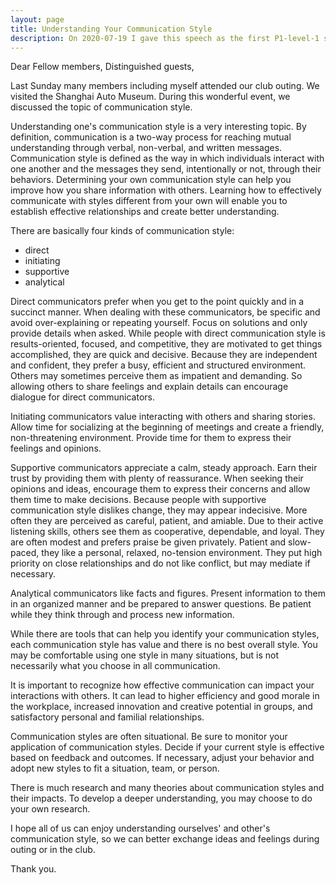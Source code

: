 ```yaml
---
layout: page
title: Understanding Your Communication Style
description: On 2020-07-19 I gave this speech as the first P1-level-1 speech in Yulife club of Toastmaster.
---
```



Dear Fellow members,
Distinguished guests,

Last Sunday many members including myself attended our club outing. We visited the Shanghai
Auto Museum. During this wonderful event, we discussed the topic of communication style.

Understanding one's communication style is a very interesting topic. By definition, communication
is a two-way process for reaching mutual understanding through verbal, non-verbal, and written
messages. Communication style is defined as the way in which individuals interact with one another
and the messages they send, intentionally or not, through their behaviors. Determining your own
communication style can help you improve how you share information with others. Learning how to
effectively communicate with styles different from your own will enable you to establish effective
relationships and create better understanding.

There are basically four kinds of communication style:
 - direct
 - initiating
 - supportive
 - analytical

Direct communicators prefer when you get to the point quickly and in a succinct manner. When dealing
with these communicators, be specific and avoid over-explaining or repeating yourself. Focus on
solutions and only provide details when asked. While people with direct communication style
is results-oriented, focused, and competitive, they are motivated to get things accomplished, they are
quick and decisive. Because they are independent and confident, they prefer a busy, efficient and
structured environment. Others may sometimes perceive them as impatient and demanding. So allowing
others to share feelings and explain details can encourage dialogue for direct communicators.

Initiating communicators value interacting with others and sharing stories. Allow time for socializing
at the beginning of meetings and create a friendly, non-threatening environment. Provide time for them
to express their feelings and opinions.

Supportive communicators appreciate a calm, steady approach. Earn their trust by providing them with
plenty of reassurance. When seeking their opinions and ideas, encourage them to express their concerns
and allow them time to make decisions. Because people with supportive communication style dislikes
change, they may appear indecisive. More often they are perceived as careful, patient, and amiable. Due
to their active listening skills, others see them as cooperative, dependable, and loyal. They are often
modest and prefers praise be given privately. Patient and slow-paced, they like a personal, relaxed,
no-tension environment. They put high priority on close relationships and do not like conflict, but
may mediate if necessary.

Analytical communicators like facts and figures. Present information to them in an organized manner and
be prepared to answer questions. Be patient while they think through and process new information.

While there are tools that can help you identify your communication styles, each communication style
has value and there is no best overall style. You may be comfortable using one style in many situations,
but is not necessarily what you choose in all communication.

It is important to recognize how effective communication can impact your interactions with others.
It can lead to higher efficiency and good morale in the workplace, increased innovation and creative
potential in groups, and satisfactory personal and familial relationships.

Communication styles are often situational. Be sure to monitor your application of communication styles.
Decide if your current style is effective based on feedback and outcomes. If necessary, adjust your
behavior and adopt new styles to fit a situation, team, or person.

There is much research and many theories about communication styles and their impacts. To develop a deeper
understanding, you may choose to do your own research.

I hope all of us can enjoy understanding ourselves' and other's communication style, so we can better
exchange ideas and feelings during outing or in the club.

Thank you.